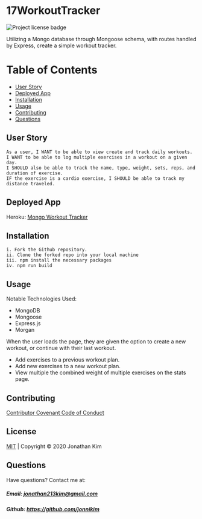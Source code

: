 # 17WorkoutTracker
![Project license badge](https://img.shields.io/badge/license-MIT-brightgreen)


Utilizing a Mongo database through Mongoose schema, with routes handled by Express, create a simple workout tracker. 


# Table of Contents
  * [User Story](#User-Story)
  * [Deployed App](#Deployed-App)
  * [Installation](#Installation)
  * [Usage](#Usage)
  * [Contributing](#Contributing)
  * [Questions](#Questions)

## User Story
```
As a user, I WANT to be able to view create and track daily workouts. 
I WANT to be able to log multiple exercises in a workout on a given day. 
I SHOULD also be able to track the name, type, weight, sets, reps, and duration of exercise. 
IF the exercise is a cardio exercise, I SHOULD be able to track my distance traveled.
```
## Deployed App
Heroku: [Mongo Workout Tracker](https://mighty-anchorage-19934.herokuapp.com/)

## Installation
```
i. Fork the Github repository.
ii. Clone the forked repo into your local machine
iii. npm install the necessary packages
iv. npm run build
```

## Usage

Notable Technologies Used:
- MongoDB 
- Mongoose 
- Express.js 
- Morgan

When the user loads the page, they are given the option to create a new workout, or continue with their last workout.
* Add exercises to a previous workout plan.
* Add new exercises to a new workout plan.
* View multiple the combined weight of multiple exercises on the stats page.


## Contributing
[Contributor Covenant Code of Conduct](https://www.contributor-covenant.org/version/2/0/code_of_conduct/code_of_conduct.md)

## License 
[MIT](https://github.com/jonnikim/17WorkoutTracker/blob/master/LICENSE) | Copyright © 2020 Jonathan Kim

## Questions  
Have questions? Contact me at:
##### Email: jonathan213kim@gmail.com
##### Github: https://github.com/jonnikim
